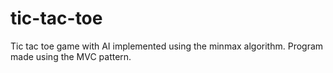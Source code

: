 # tic-tac-toe
Tic tac toe game with AI implemented using the minmax algorithm. Program made using the MVC pattern. 
